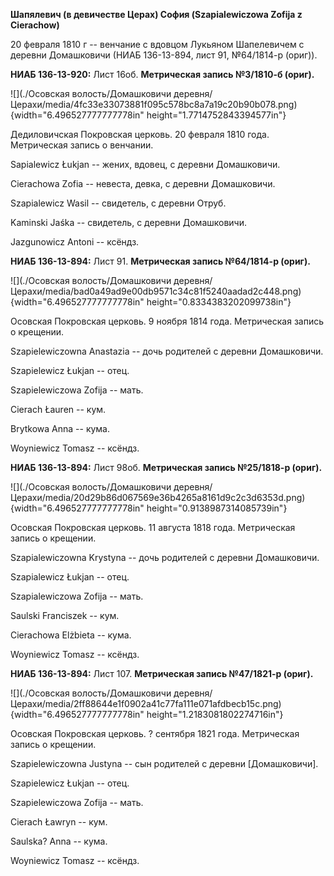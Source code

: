**Шапялевич (в девичестве Церах) София (Szapialewiczowa Zofija z
Cierachow)**

20 февраля 1810 г -- венчание с вдовцом Лукьяном Шапелевичем с деревни
Домашковичи (НИАБ 136-13-894, лист 91, №64/1814-р (ориг)).

**НИАБ 136-13-920:** Лист 16об. **Метрическая запись №3/1810-б (ориг).**

![](./Осовская волость/Домашковичи деревня/Церахи/media/4fc33e33073881f095c578bc8a7a19c20b90b078.png){width="6.496527777777778in"
height="1.7714752843394577in"}

Дедиловичская Покровская церковь. 20 февраля 1810 года. Метрическая
запись о венчании.

Sapialewicz Łukjan -- жених, вдовец, с деревни Домашковичи.

Cierachowa Zofia -- невеста, девка, с деревни Домашковичи.

Szapialewicz Wasil -- свидетель, с деревни Отруб.

Kaminski Jaśka -- свидетель, с деревни Домашковичи.

Jazgunowicz Antoni -- ксёндз.

**НИАБ 136-13-894:** Лист 91. **Метрическая запись №64/1814-р (ориг).**

![](./Осовская волость/Домашковичи деревня/Церахи/media/bad0a49ad9e00db9571c34c81f5240aadad2c448.png){width="6.496527777777778in"
height="0.8334383202099738in"}

Осовская Покровская церковь. 9 ноября 1814 года. Метрическая запись о
крещении.

Szapielewiczowna Anastazia -- дочь родителей с деревни Домашковичи.

Szapielewicz Łukjan -- отец.

Szapielewiczowa Zofija -- мать.

Cierach Łauren -- кум.

Brytkowa Anna -- кума.

Woyniewicz Tomasz -- ксёндз.

**НИАБ 136-13-894:** Лист 98об. **Метрическая запись №25/1818-р
(ориг).**

![](./Осовская волость/Домашковичи деревня/Церахи/media/20d29b86d067569e36b4265a8161d9c2c3d6353d.png){width="6.496527777777778in"
height="0.9138987314085739in"}

Осовская Покровская церковь. 11 августа 1818 года. Метрическая запись о
крещении.

Szapialewiczowna Krystyna -- дочь родителей с деревни Домашковичи.

Szapialewicz Łukjan -- отец.

Szapialewiczowa Zofija -- мать.

Saulski Franciszek -- кум.

Cierachowa Elżbieta -- кума.

Woyniewicz Tomasz -- ксёндз.

**НИАБ 136-13-894:** Лист 107. **Метрическая запись №47/1821-р (ориг).**

![](./Осовская волость/Домашковичи деревня/Церахи/media/2ff88644e1f0902a41c77fa111e071afdbecb15c.png){width="6.496527777777778in"
height="1.2183081802274716in"}

Осовская Покровская церковь. ? сентября 1821 года. Метрическая запись о
крещении.

Szapielewiczowna Justyna -- сын родителей с деревни \[Домашковичи\].

Szapielewicz Łukjan -- отец.

Szapielewiczowa Zofija -- мать.

Cierach Ławryn -- кум.

Saulska? Anna -- кума.

Woyniewicz Tomasz -- ксёндз.

